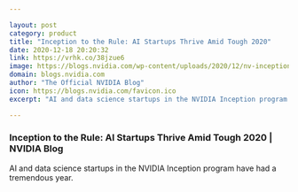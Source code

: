 ```yaml
---

layout: post
category: product
title: "Inception to the Rule: AI Startups Thrive Amid Tough 2020"
date: 2020-12-18 20:20:32
link: https://vrhk.co/38jzue6
image: https://blogs.nvidia.com/wp-content/uploads/2020/12/nv-inception-milestone-logo.jpg
domain: blogs.nvidia.com
author: "The Official NVIDIA Blog"
icon: https://blogs.nvidia.com/favicon.ico
excerpt: "AI and data science startups in the NVIDIA Inception program have had a tremendous year."

---
```


### Inception to the Rule: AI Startups Thrive Amid Tough 2020 | NVIDIA Blog

AI and data science startups in the NVIDIA Inception program have had a tremendous year.